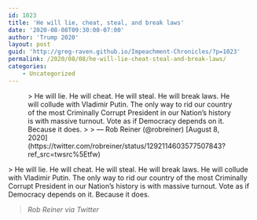 ```yaml
---
id: 1023
title: 'He will lie, cheat, steal, and break laws'
date: '2020-08-08T09:30:00-07:00'
author: 'Trump 2020'
layout: post
guid: 'http://greg-raven.github.io/Impeachment-Chronicles/?p=1023'
permalink: /2020/08/08/he-will-lie-cheat-steal-and-break-laws/
categories:
    - Uncategorized
---
```


<figure class="wp-block-embed is-type-rich is-provider-twitter wp-block-embed-twitter"><div class="wp-block-embed__wrapper">> He will lie. He will cheat. He will steal. He will break laws. He will collude with Vladimir Putin. The only way to rid our country of the most Criminally Corrupt President in our Nation’s history is with massive turnout. Vote as if Democracy depends on it. Because it does.
> 
> — Rob Reiner (@robreiner) [August 8, 2020](https://twitter.com/robreiner/status/1292114603577507843?ref_src=twsrc%5Etfw)

<script async="" charset="utf-8" src="https://platform.twitter.com/widgets.js"></script></div></figure>> He will lie. He will cheat. He will steal. He will break laws. He will collude with Vladimir Putin. The only way to rid our country of the most Criminally Corrupt President in our Nation’s history is with massive turnout. Vote as if Democracy depends on it. Because it does.
> 
> <cite>Rob Reiner via Twitter</cite>